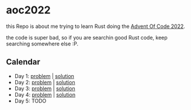 # aoc2022

this Repo is about me  trying to learn Rust doing the [Advent Of Code 2022](https://adventofcode.com/2022).

the code is super bad, so if you are searchin good Rust code, keep searching somewhere else :P.

## Calendar
- Day 1: [problem](https://adventofcode.com/2022/day/1) | [solution](https://github.com/jurgob/aoc2022/blob/main/day_01/src/main.rs#L60)
- Day 2: [problem](https://adventofcode.com/2022/day/2) | [solution](https://github.com/jurgob/aoc2022/blob/main/day_02/src/main.rs#L67)
- Day 3: [problem](https://adventofcode.com/2022/day/3) | [solution](https://github.com/jurgob/aoc2022/blob/main/day_03/src/main.rs#L34)
- Day 4: [problem](https://adventofcode.com/2022/day/4) | [solution](https://github.com/jurgob/aoc2022/blob/main/day_03/src/main.rs#L64)
- Day 5: TODO 
